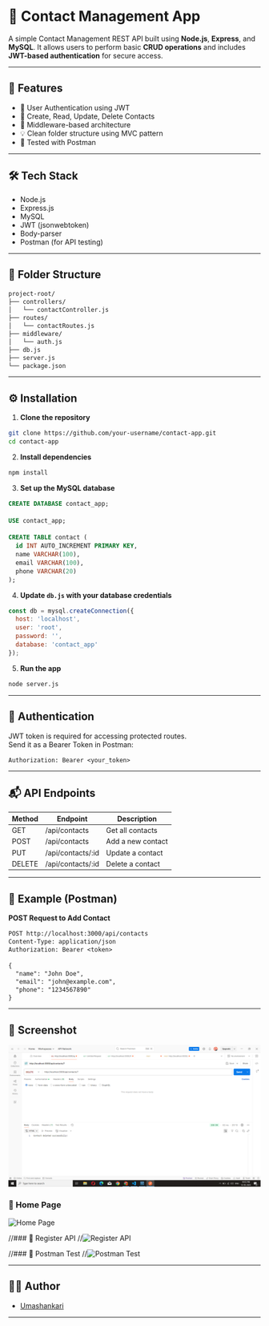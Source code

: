# 📇 Contact Management App

A simple Contact Management REST API built using **Node.js**, **Express**, and **MySQL**. It allows users to perform basic **CRUD operations** and includes **JWT-based authentication** for secure access.

---

## 🚀 Features

- 🔐 User Authentication using JWT
- 📄 Create, Read, Update, Delete Contacts
- 🧩 Middleware-based architecture
- 💡 Clean folder structure using MVC pattern
- 🧪 Tested with Postman

---

## 🛠️ Tech Stack

- Node.js
- Express.js
- MySQL
- JWT (jsonwebtoken)
- Body-parser
- Postman (for API testing)

---

## 📁 Folder Structure

```
project-root/
├── controllers/
│   └── contactController.js
├── routes/
│   └── contactRoutes.js
├── middleware/
│   └── auth.js
├── db.js
├── server.js
└── package.json
```

---

## ⚙️ Installation

1. **Clone the repository**

```bash
git clone https://github.com/your-username/contact-app.git
cd contact-app
```

2. **Install dependencies**

```bash
npm install
```

3. **Set up the MySQL database**

```sql
CREATE DATABASE contact_app;

USE contact_app;

CREATE TABLE contact (
  id INT AUTO_INCREMENT PRIMARY KEY,
  name VARCHAR(100),
  email VARCHAR(100),
  phone VARCHAR(20)
);
```

4. **Update `db.js` with your database credentials**

```js
const db = mysql.createConnection({
  host: 'localhost',
  user: 'root',
  password: '',
  database: 'contact_app'
});
```

5. **Run the app**

```bash
node server.js
```

---

## 🔑 Authentication

JWT token is required for accessing protected routes.  
Send it as a Bearer Token in Postman:

```
Authorization: Bearer <your_token>
```

---

## 📬 API Endpoints

| Method | Endpoint              | Description          |
|--------|-----------------------|----------------------|
| GET    | /api/contacts         | Get all contacts     |
| POST   | /api/contacts         | Add a new contact    |
| PUT    | /api/contacts/:id     | Update a contact     |
| DELETE | /api/contacts/:id     | Delete a contact     |

---

## 📸 Example (Postman)

**POST Request to Add Contact**
```
POST http://localhost:3000/api/contacts
Content-Type: application/json
Authorization: Bearer <token>

{
  "name": "John Doe",
  "email": "john@example.com",
  "phone": "1234567890"
}
```

---

## 📸 Screenshot

![App Screenshot](./project-screenshot.png)


### 🔹 Home Page
![Home Page](./get-method.png)

//### 🔹 Register API
//![Register API](./screenshot-register.png)

//### 🔹 Postman Test
//![Postman Test](./screenshot-postman.png)


---

## 🧑‍💻 Author

- [Umashankari](https://github.com/Umashankari742)

---

